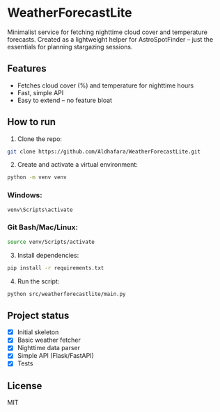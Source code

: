 # WeatherForecastLite

Minimalist service for fetching nighttime cloud cover and temperature forecasts. Created as a lightweight helper for AstroSpotFinder – just the essentials for planning stargazing sessions.

## Features
 - Fetches cloud cover (%) and temperature for nighttime hours
 - Fast, simple API
 - Easy to extend – no feature bloat

## How to run
1. Clone the repo:
```bash
git clone https://github.com/Aldhafara/WeatherForecastLite.git
```
2. Create and activate a virtual environment:
```bash
python -m venv venv
```

### Windows:
```powershell
venv\Scripts\activate
```

### Git Bash/Mac/Linux:
```bash
source venv/Scripts/activate
```
3. Install dependencies:
```bash
pip install -r requirements.txt
```
4. Run the script:
```bash
python src/weatherforecastlite/main.py
```

 ## Project status
 - [x] Initial skeleton
 - [x] Basic weather fetcher
 - [x]  Nighttime data parser
 - [x] Simple API (Flask/FastAPI)
 - [x] Tests

 ## License
 MIT
